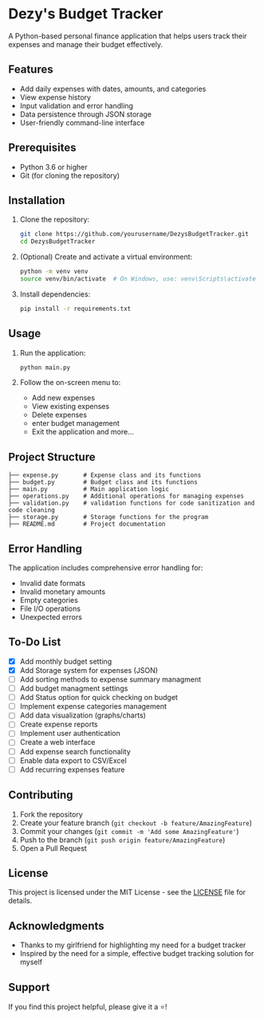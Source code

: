 # Dezy's Budget Tracker

A Python-based personal finance application that helps users track their expenses and manage their budget effectively.

## Features

- Add daily expenses with dates, amounts, and categories
- View expense history
- Input validation and error handling
- Data persistence through JSON storage
- User-friendly command-line interface

## Prerequisites

- Python 3.6 or higher
- Git (for cloning the repository)

## Installation

1. Clone the repository:
   ```bash
   git clone https://github.com/yourusername/DezysBudgetTracker.git
   cd DezysBudgetTracker
   ```

2. (Optional) Create and activate a virtual environment:
   ```bash
   python -m venv venv
   source venv/bin/activate  # On Windows, use: venv\Scripts\activate
   ```

3. Install dependencies:
   ```bash
   pip install -r requirements.txt
   ```

## Usage

1. Run the application:
   ```bash
   python main.py
   ```

2. Follow the on-screen menu to:
   - Add new expenses
   - View existing expenses
   - Delete expenses
   - enter budget management
   - Exit the application
   and more...

## Project Structure

```
├── expense.py       # Expense class and its functions
├── budget.py        # Budget class and its functions
├── main.py          # Main application logic
├── operations.py    # Additional operations for managing expenses
├── validation.py    # validation functions for code sanitization and code cleaning
├── storage.py       # Storage functions for the program
├── README.md        # Project documentation
```

## Error Handling

The application includes comprehensive error handling for:
- Invalid date formats
- Invalid monetary amounts
- Empty categories
- File I/O operations
- Unexpected errors

## To-Do List

- [x] Add monthly budget setting
- [x] Add Storage system for expenses (JSON)
- [ ] Add sorting methods to expense summary managment
- [ ] Add budget managment settings
- [ ] Add Status option for quick checking on budget
- [ ] Implement expense categories management
- [ ] Add data visualization (graphs/charts)
- [ ] Create expense reports
- [ ] Implement user authentication
- [ ] Create a web interface
- [ ] Add expense search functionality
- [ ] Enable data export to CSV/Excel
- [ ] Add recurring expenses feature

## Contributing

1. Fork the repository
2. Create your feature branch (`git checkout -b feature/AmazingFeature`)
3. Commit your changes (`git commit -m 'Add some AmazingFeature'`)
4. Push to the branch (`git push origin feature/AmazingFeature`)
5. Open a Pull Request

## License

This project is licensed under the MIT License - see the [LICENSE](LICENSE) file for details.

## Acknowledgments

- Thanks to my girlfriend for highlighting my need for a budget tracker
- Inspired by the need for a simple, effective budget tracking solution for myself


## Support

If you find this project helpful, please give it a ⭐️!
